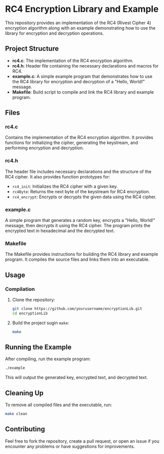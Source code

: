 # RC4 Encryption Library and Example

This repository provides an implementation of the RC4 (Rivest Cipher 4) encryption algorithm along with an example demonstrating how to use the library for encryption and decryption operations.

## Project Structure

- **rc4.c**: The implementation of the RC4 encryption algorithm.
- **rc4.h**: Header file containing the necessary declarations and macros for RC4.
- **example.c**: A simple example program that demonstrates how to use the RC4 library for encryption and decryption of a "Hello, World!" message.
- **Makefile**: Build script to compile and link the RC4 library and example program.

## Files

### rc4.c

Contains the implementation of the RC4 encryption algorithm. It provides functions for initializing the cipher, generating the keystream, and performing encryption and decryption.

### rc4.h

The header file includes necessary declarations and the structure of the RC4 cipher. It also provides function prototypes for:

- `rc4_init`: Initializes the RC4 cipher with a given key.
- `rc4Byte`: Returns the next byte of the keystream for RC4 encryption.
- `rc4_encrypt`: Encrypts or decrypts the given data using the RC4 cipher.

### example.c

A simple program that generates a random key, encrypts a "Hello, World!" message, then decrypts it using the RC4 cipher. The program prints the encrypted text in hexadecimal and the decrypted text.

### Makefile

The Makefile provides instructions for building the RC4 library and example program. It compiles the source files and links them into an executable.

## Usage

### Compilation

1. Clone the repository:

   ```bash
   git clone https://github.com/yourusername/encryptionLib.git
   cd encryptionLib

2. Build the project sugin `make`:

   ```bash
   make

## Running the Example
After compiling, run the example program:
  
  ```bash
  ./example
  ```
This will output the generated key, encrypted text, and decrypted text.

## Cleaning Up
To remove all compiled files and the executable, run:
   
   ```bash
   make clean
   ```


## Contributing

Feel free to fork the repository, create a pull request, or open an issue if you encounter any problems or have suggestions for improvements.

   

